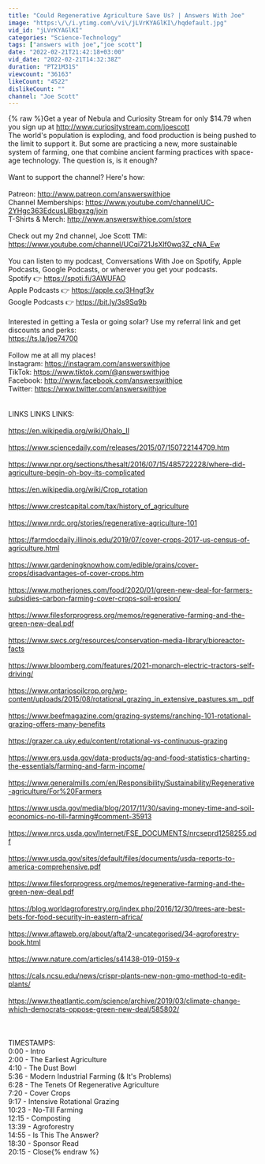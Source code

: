 ```yaml
---
title: "Could Regenerative Agriculture Save Us? | Answers With Joe"
image: "https:\/\/i.ytimg.com\/vi\/jLVrKYAGlKI\/hqdefault.jpg"
vid_id: "jLVrKYAGlKI"
categories: "Science-Technology"
tags: ["answers with joe","joe scott"]
date: "2022-02-21T21:42:18+03:00"
vid_date: "2022-02-21T14:32:38Z"
duration: "PT21M31S"
viewcount: "36163"
likeCount: "4522"
dislikeCount: ""
channel: "Joe Scott"
---
```

{% raw %}Get a year of Nebula and Curiosity Stream for only $14.79 when you sign up at <a rel="nofollow" target="blank" href="http://www.curiositystream.com/joescott">http://www.curiositystream.com/joescott</a><br />The world's population is exploding, and food production is being pushed to the limit to support it. But some are practicing a new, more sustainable system of farming, one that combine ancient farming practices with space-age technology. The question is, is it enough?<br /><br />Want to support the channel? Here's how:<br /><br />Patreon: <a rel="nofollow" target="blank" href="http://www.patreon.com/answerswithjoe">http://www.patreon.com/answerswithjoe</a><br />Channel Memberships: <a rel="nofollow" target="blank" href="https://www.youtube.com/channel/UC-2YHgc363EdcusLIBbgxzg/join">https://www.youtube.com/channel/UC-2YHgc363EdcusLIBbgxzg/join</a><br />T-Shirts &amp; Merch: <a rel="nofollow" target="blank" href="http://www.answerswithjoe.com/store">http://www.answerswithjoe.com/store</a><br /><br />Check out my 2nd channel, Joe Scott TMI:<br /><a rel="nofollow" target="blank" href="https://www.youtube.com/channel/UCqi721JsXlf0wq3Z_cNA_Ew">https://www.youtube.com/channel/UCqi721JsXlf0wq3Z_cNA_Ew</a><br /><br />You can listen to my podcast, Conversations With Joe on Spotify, Apple Podcasts, Google Podcasts, or wherever you get your podcasts.<br />Spotify 👉 <a rel="nofollow" target="blank" href="https://spoti.fi/3AWUFAO">https://spoti.fi/3AWUFAO</a><br />Apple Podcasts 👉 <a rel="nofollow" target="blank" href="https://apple.co/3Hngf3v">https://apple.co/3Hngf3v</a><br />Google Podcasts 👉 <a rel="nofollow" target="blank" href="https://bit.ly/3s9Sq9b">https://bit.ly/3s9Sq9b</a><br /><br />Interested in getting a Tesla or going solar? Use my referral link and get discounts and perks:<br /><a rel="nofollow" target="blank" href="https://ts.la/joe74700">https://ts.la/joe74700</a><br /><br />Follow me at all my places!<br />Instagram: <a rel="nofollow" target="blank" href="https://instagram.com/answerswithjoe">https://instagram.com/answerswithjoe</a><br />TikTok: <a rel="nofollow" target="blank" href="https://www.tiktok.com/@answerswithjoe">https://www.tiktok.com/@answerswithjoe</a><br />Facebook: <a rel="nofollow" target="blank" href="http://www.facebook.com/answerswithjoe">http://www.facebook.com/answerswithjoe</a><br />Twitter: <a rel="nofollow" target="blank" href="https://www.twitter.com/answerswithjoe">https://www.twitter.com/answerswithjoe</a><br /><br /><br />LINKS LINKS LINKS:<br /><br /><a rel="nofollow" target="blank" href="https://en.wikipedia.org/wiki/Ohalo_II">https://en.wikipedia.org/wiki/Ohalo_II</a><br /><br /><a rel="nofollow" target="blank" href="https://www.sciencedaily.com/releases/2015/07/150722144709.htm">https://www.sciencedaily.com/releases/2015/07/150722144709.htm</a><br /><br /><a rel="nofollow" target="blank" href="https://www.npr.org/sections/thesalt/2016/07/15/485722228/where-did-agriculture-begin-oh-boy-its-complicated">https://www.npr.org/sections/thesalt/2016/07/15/485722228/where-did-agriculture-begin-oh-boy-its-complicated</a><br /><br /><a rel="nofollow" target="blank" href="https://en.wikipedia.org/wiki/Crop_rotation">https://en.wikipedia.org/wiki/Crop_rotation</a><br /><br /><a rel="nofollow" target="blank" href="https://www.crestcapital.com/tax/history_of_agriculture">https://www.crestcapital.com/tax/history_of_agriculture</a><br /><br /><a rel="nofollow" target="blank" href="https://www.nrdc.org/stories/regenerative-agriculture-101">https://www.nrdc.org/stories/regenerative-agriculture-101</a><br /><br /><a rel="nofollow" target="blank" href="https://farmdocdaily.illinois.edu/2019/07/cover-crops-2017-us-census-of-agriculture.html">https://farmdocdaily.illinois.edu/2019/07/cover-crops-2017-us-census-of-agriculture.html</a><br /><br /><a rel="nofollow" target="blank" href="https://www.gardeningknowhow.com/edible/grains/cover-crops/disadvantages-of-cover-crops.htm">https://www.gardeningknowhow.com/edible/grains/cover-crops/disadvantages-of-cover-crops.htm</a><br /><br /><a rel="nofollow" target="blank" href="https://www.motherjones.com/food/2020/01/green-new-deal-for-farmers-subsidies-carbon-farming-cover-crops-soil-erosion/">https://www.motherjones.com/food/2020/01/green-new-deal-for-farmers-subsidies-carbon-farming-cover-crops-soil-erosion/</a><br /><br /><a rel="nofollow" target="blank" href="https://www.filesforprogress.org/memos/regenerative-farming-and-the-green-new-deal.pdf">https://www.filesforprogress.org/memos/regenerative-farming-and-the-green-new-deal.pdf</a><br /><br /><a rel="nofollow" target="blank" href="https://www.swcs.org/resources/conservation-media-library/bioreactor-facts">https://www.swcs.org/resources/conservation-media-library/bioreactor-facts</a><br /><br /><a rel="nofollow" target="blank" href="https://www.bloomberg.com/features/2021-monarch-electric-tractors-self-driving/">https://www.bloomberg.com/features/2021-monarch-electric-tractors-self-driving/</a><br /><br /><a rel="nofollow" target="blank" href="https://www.ontariosoilcrop.org/wp-content/uploads/2015/08/rotational_grazing_in_extensive_pastures.sm_.pdf">https://www.ontariosoilcrop.org/wp-content/uploads/2015/08/rotational_grazing_in_extensive_pastures.sm_.pdf</a><br /><br /><a rel="nofollow" target="blank" href="https://www.beefmagazine.com/grazing-systems/ranching-101-rotational-grazing-offers-many-benefits">https://www.beefmagazine.com/grazing-systems/ranching-101-rotational-grazing-offers-many-benefits</a><br /><br /><a rel="nofollow" target="blank" href="https://grazer.ca.uky.edu/content/rotational-vs-continuous-grazing">https://grazer.ca.uky.edu/content/rotational-vs-continuous-grazing</a><br /><br /><a rel="nofollow" target="blank" href="https://www.ers.usda.gov/data-products/ag-and-food-statistics-charting-the-essentials/farming-and-farm-income/">https://www.ers.usda.gov/data-products/ag-and-food-statistics-charting-the-essentials/farming-and-farm-income/</a><br /><br /><a rel="nofollow" target="blank" href="https://www.generalmills.com/en/Responsibility/Sustainability/Regenerative-agriculture/For%20Farmers">https://www.generalmills.com/en/Responsibility/Sustainability/Regenerative-agriculture/For%20Farmers</a><br /><br /><a rel="nofollow" target="blank" href="https://www.usda.gov/media/blog/2017/11/30/saving-money-time-and-soil-economics-no-till-farming#comment-35913">https://www.usda.gov/media/blog/2017/11/30/saving-money-time-and-soil-economics-no-till-farming#comment-35913</a><br /><br /><a rel="nofollow" target="blank" href="https://www.nrcs.usda.gov/Internet/FSE_DOCUMENTS/nrcseprd1258255.pdf">https://www.nrcs.usda.gov/Internet/FSE_DOCUMENTS/nrcseprd1258255.pdf</a><br /><br /><a rel="nofollow" target="blank" href="https://www.usda.gov/sites/default/files/documents/usda-reports-to-america-comprehensive.pdf">https://www.usda.gov/sites/default/files/documents/usda-reports-to-america-comprehensive.pdf</a><br /><br /><a rel="nofollow" target="blank" href="https://www.filesforprogress.org/memos/regenerative-farming-and-the-green-new-deal.pdf">https://www.filesforprogress.org/memos/regenerative-farming-and-the-green-new-deal.pdf</a><br /><br /><a rel="nofollow" target="blank" href="https://blog.worldagroforestry.org/index.php/2016/12/30/trees-are-best-bets-for-food-security-in-eastern-africa/">https://blog.worldagroforestry.org/index.php/2016/12/30/trees-are-best-bets-for-food-security-in-eastern-africa/</a><br /><br /><a rel="nofollow" target="blank" href="https://www.aftaweb.org/about/afta/2-uncategorised/34-agroforestry-book.html">https://www.aftaweb.org/about/afta/2-uncategorised/34-agroforestry-book.html</a><br /><br /><a rel="nofollow" target="blank" href="https://www.nature.com/articles/s41438-019-0159-x">https://www.nature.com/articles/s41438-019-0159-x</a><br /><br /><a rel="nofollow" target="blank" href="https://cals.ncsu.edu/news/crispr-plants-new-non-gmo-method-to-edit-plants/">https://cals.ncsu.edu/news/crispr-plants-new-non-gmo-method-to-edit-plants/</a><br /><br /><a rel="nofollow" target="blank" href="https://www.theatlantic.com/science/archive/2019/03/climate-change-which-democrats-oppose-green-new-deal/585802/">https://www.theatlantic.com/science/archive/2019/03/climate-change-which-democrats-oppose-green-new-deal/585802/</a><br /><br /><br /><br />TIMESTAMPS:<br />0:00 - Intro<br />2:00 - The Earliest Agriculture<br />4:10 - The Dust Bowl<br />5:36 - Modern Industrial Farming (&amp; It's Problems)<br />6:28 - The Tenets Of Regenerative Agriculture<br />7:20 - Cover Crops<br />9:17 - Intensive Rotational Grazing<br />10:23 - No-Till Farming<br />12:15 - Composting<br />13:39 -  Agroforestry<br />14:55 - Is This The Answer?<br />18:30 - Sponsor Read<br />20:15 - Close{% endraw %}
